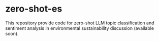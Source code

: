 # zero-shot-es
This repository provide code for zero-shot LLM topic classification and sentiment analysis in environmental sustainability discussion (available soon).
